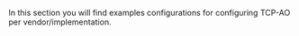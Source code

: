 In this section you will find examples configurations for configuring TCP-AO per vendor/implementation.
